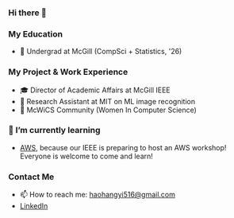 ### Hi there 👋

<!--
**HathawayQAQ/HathawayQAQ** is a ✨ _special_ ✨ repository because its `README.md` (this file) appears on your GitHub profile.
-->
### My Education
- 🏫 Undergrad at McGill (CompSci + Statistics, '26)
### My Project & Work Experience
- 🎓 Director of Academic Affairs at McGill IEEE
- 📑 Research Assistant at MIT on ML image recognition
- 👭 McWiCS Community (Women In Computer Science)
### 🌱 I’m currently learning
- [AWS](https://github.com/aws/aws-cli), because our IEEE is preparing to host an AWS workshop! Everyone is welcome to come and learn!
### Contact Me
- 📫 How to reach me: haohangyi516@gmail.com
- [LinkedIn](https://www.linkedin.com/in/hangyihao/)


